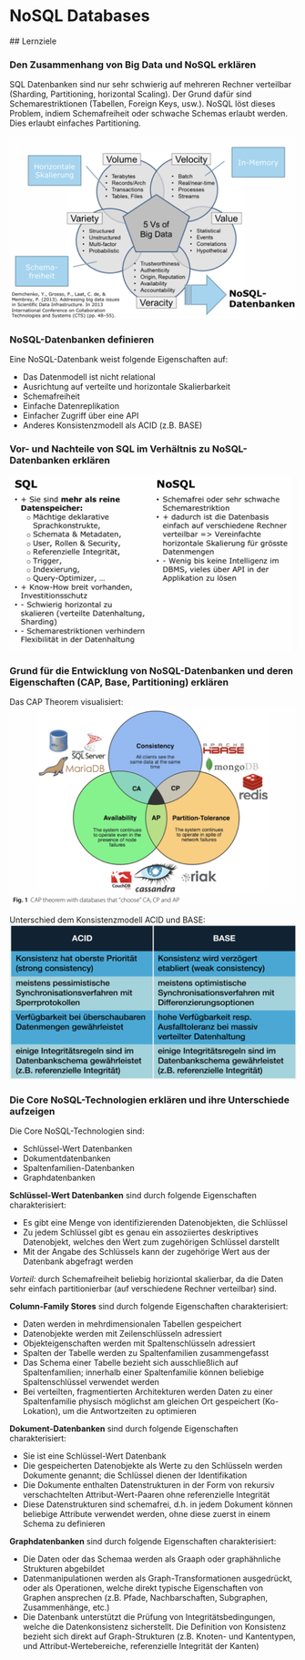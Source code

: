 # NoSQL Databases

## Lernziele

### Den Zusammenhang von Big Data und NoSQL erklären

SQL Datenbanken sind nur sehr schwierig auf mehreren Rechner verteilbar (Sharding, Partitioning, horizontal Scaling).
Der Grund dafür sind Schemarestriktionen (Tabellen, Foreign Keys, usw.).
NoSQL löst dieses Problem, indiem Schemafreiheit oder schwache Schemas erlaubt werden.
Dies erlaubt einfaches Partitioning.

![Datenbanktechnologie NoSQL](./assets/database-technology-nosql.png)

### NoSQL-Datenbanken definieren

Eine NoSQL-Datenbank weist folgende Eigenschaften auf:
- Das Datenmodell ist nicht relational
- Ausrichtung auf verteilte und horizontale Skalierbarkeit
- Schemafreiheit
- Einfache Datenreplikation
- Einfacher Zugriff über eine API
- Anderes Konsistenzmodell als ACID (z.B. BASE)

### Vor- und Nachteile von SQL im Verhältnis zu NoSQL-Datenbanken erklären

![SQL vs. NoSQL](./assets/sql-vs-nosql.png)

### Grund für die Entwicklung von NoSQL-Datenbanken und deren Eigenschaften (CAP, Base, Partitioning) erklären

Das CAP Theorem visualisiert:
![CAP Theorem visualisiert mit Mengen](./assets/cap.png)

Unterschied dem Konsistenzmodell ACID und BASE:
![Unterschied ACID und BASE](./assets/acid-vs-base.png)

### Die Core NoSQL-Technologien erklären und ihre Unterschiede aufzeigen

Die Core NoSQL-Technologien sind:
- Schlüssel-Wert Datenbanken
- Dokumentdatenbanken
- Spaltenfamilien-Datenbanken
- Graphdatenbanken

**Schlüssel-Wert Datenbanken**  sind durch folgende Eigenschaften charakterisiert:
- Es gibt eine Menge von identifizierenden Datenobjekten, die Schlüssel
- Zu jedem Schlüssel gibt es genau ein assoziiertes deskriptives Datenobjekt, welches den Wert zum zugehörigen Schlüssel darstellt
- Mit der Angabe des Schlüssels kann der zugehörige Wert aus der Datenbank abgefragt werden

_Vorteil:_ durch Schemafreiheit beliebig horiziontal skalierbar, da die Daten sehr einfach partitionierbar (auf verschiedene Rechner verteilbar) sind.

**Column-Family Stores** sind durch folgende Eigenschaften charakterisiert:
- Daten werden in mehrdimensionalen Tabellen gespeichert
- Datenobjekte werden mit Zeilenschlüsseln adressiert
- Objekteigenschaften werden mit Spaltenschlüsseln adressiert
- Spalten der Tabelle werden zu Spaltenfamilien zusammengefasst
- Das Schema einer Tabelle bezieht sich ausschließlich auf Spaltenfamilien; innerhalb einer Spaltenfamilie können beliebige Spaltenschlüssel verwendet werden
- Bei verteilten, fragmentierten Architekturen werden Daten zu einer Spaltenfamilie physisch möglichst am gleichen Ort gespeichert (Ko- Lokation), um die Antwortzeiten zu optimieren

**Dokument-Datenbanken** sind durch folgende Eigenschaften charakterisiert:
- Sie ist eine Schlüssel-Wert Datenbank
- Die gespeicherten Datenobjekte als Werte zu den Schlüsseln werden Dokumente genannt; die Schlüssel dienen der Identifikation
- Die Dokumente enthalten Datenstrukturen in der Form von rekursiv verschachtelten Attribut-Wert-Paaren ohne referenzielle Integrität
- Diese Datenstrukturen sind schemafrei, d.h. in jedem Dokument können beliebige Attribute verwendet werden, ohne diese zuerst in einem Schema zu definieren

**Graphdatenbanken** sind durch folgende Eigenschaften charakterisiert:
- Die Daten oder das Schemaa werden als Graaph oder graphähnliche Strukturen abgebildet
- Datenmanipulationen werden als Graph-Transformationen ausgedrückt, oder als Operationen, welche direkt typische Eigenschaften von Graphen ansprechen (z.B. Pfade, Nachbarschaften, Subgraphen, Zusammenhänge, etc.)
- Die Datenbank unterstützt die Prüfung von Integritätsbedingungen, welche die Datenkonsistenz sicherstellt. Die Definition von Konsistenz bezieht sich direkt auf Graph-Strukturen (z.B. Knoten- und Kantentypen, und Attribut-Wertebereiche, referenzielle Integrität der Kanten)
